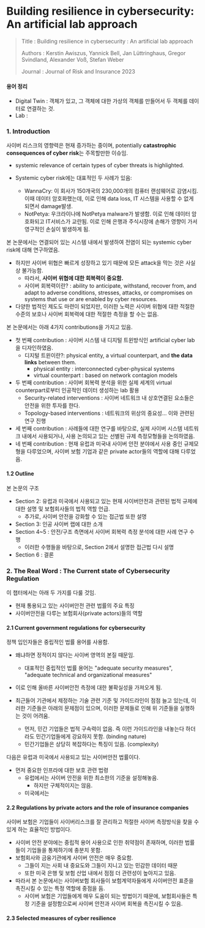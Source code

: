 # Building resilience in cybersecurity: An artificial lab approach

> Title : Building resilience in cybersecurity : An artificial lab approach
>
> Authors : Kerstin Awiszus, Yannick Bell, Jan Lüttringhaus, Gregor Svindland, Alexander Voß, Stefan Weber
>
> Journal : Journal of Risk and Insurance 2023

#### 용어 정리

- Digital Twin : 객체가 있고, 그 객체에 대한 가상의 객체를 만들어서 두 객체를 데이터로 연결하는 것.
- Lab : 

### 1. Introduction

사이버 리스크의 영향력은 현재 증가하는 중이며, potentially **catastrophic consequences of cyber risk**는 주목할만한 이슈임.

- systemic relevance of certain types of cyber threats is highlighted.

- Systemic cyber risk에는 대표적인 두 사례가 있음:
  - WannaCry: 이 회사가 150개국의 230,000개의 컴퓨터 랜섬웨어로 감염시킴. 이때 데이터 암호화했는데, 이로 인해 data loss, IT 시스템을 사용할 수 없게 되면서 damage발생. 
  - NotPetya: 우크라이나에 NotPetya malware가 발생함. 이로 인해 데이터 암호화되고 IT서비스가 교란됨. 이로 인해 은행과 주식시장에 손해가 영향이 가서 영구적인 손실이 발생하게 됨. 

본 논문에서는 연결되어 있는 시스템 내에서 발생하여 전염이 되는 systemic cyber risk에 대해 연구하였음.

- 하지만 사이버 위협은 빠르게 성장하고 있기 때문에 모든 attack을 막는 것은 사실상 불가능함.
  - 따라서, **사이버 위협에 대한 회복력이 중요함.** 
  - 사이버 회복력이란? : ability to anticipate, withstand, recover from, and adapt to adverse conditions, stresses, attacks, or compromises on systems that use or are enabled by cyber resources.
- 다양한 법적인 제도도 마련이 되었지만, 이러한 노력은 사이버 위협에 대한 적절한 수준의 보호나 사이버 회복력에 대한 적절한 측정을 할 수는 없음. 

본 논문에서는 아래 4가지 contributions을 가지고 있음.

- 첫 번째 contribution : 사이버 시스템 내 디지털 트윈방식인 artificial cyber lab을 디자인하였음.
  - 디지털 트윈이란?: physical entity, a virtual counterpart, and **the data links** between them.
    - physical entity : interconnected cyber-physical systems
    - virtual counterpart : based on network contagion models
- 두 번째 contribution : 사이버 회복력 분석을 위한 실제 세계의 virtual counterpart로부터 인공적인 데이터 생성하는 lab 활용
  - Security-related interventions : 사이버 네트워크 내 상호연결된 요소들은 안전을 위한 투자를 한다.
  - Topology-based interventions : 네트워크의 위상의 중요성... 이와 관련된 연구 진행
- 세 번째 contribution : 사례들에 대한 연구를 바탕으로, 실제 사이버 시스템 네트워크 내에서 사용되거나, 사용 논의되고 있는 선별된 규제 측정모형들을 논의하였음.
- 네 번째 contribution : 현재 유럽과 미국내 사이버 안전 분야에서 사용 중인 규제모형을 다루었으며, 사이버 보험 기업과 같은 private actor들의 역할에 대해 다루었음.

#### 1.2 Outline

본 논문의 구조

- Section 2: 유럽과 미국에서 사용되고 있는 현재 사이버안전과 관련된 법적 규제에 대한 설명 및 보험회사들의 법적 역할 언급.
  - 추가로, 사이버 안전을 강화할 수 있는 접근법 또한 설명
- Section 3: 인공 사이버 랩에 대한 소개
- Section 4~5 : 안전/구조 측면에서 사이버 회복력 측정 분석에 대한 사례 연구 수행
  - 이러한 수행들을 바탕으로, Section 2에서 설명한 접근법 다시 설명
- Section 6 : 결론

### 2. The Real Word : The Current state of Cybersecurity Regulation

이 챕터에서는 아래 두 가지를 다룰 것임.

- 현재 통용되고 있는 사이버안전 관련 법률의 주요 특징
- 사이버안전을 다루는 보험회사(private actors)들의 역할

#### 2.1 Current government regulations for cybersecurity

정책 입인자들은 중립적인 법률 용어를 사용함.

- 왜냐하면 정적이지 않다는 사이버 영역의 본질 때문임.
  - 대표적인 중립적인 법률 용어는 "adequate security measures", "adequate technical and organizational measures"

- 이로 인해 올바른 사이버안전 측정에 대한 불확실성을 가져오게 됨.
- 최근들어 기관에서 제정하는 기술 관련 기준 및 가이드라인이 점점 늘고 있는데, 이러한 기준들은 아래의 문제점이 있으며, 이러한 문제들로 인해 위 기준들을 실행하는 것이 어려움.
  - 먼저, 민간 기업들은 법적 구속력이 없음. 즉 이런 가이드라인을 내놓는다 하더라도 민간기업들에게 강요하지 못함. (binding nature)
  - 민간기업들은 상당히 복잡하다는 특징이 있음. (complexity)

다음은 유럽과 미국에서 사용되고 있는 사이버안전 법률이다.

- 먼저 중요한 인프라에 대한 보호 관련 법령
  - 유럽에서는 사이버 안전을 위한 최소한의 기준을 설정해놓음.
    - 하지만 구체적이지는 않음.
  - 미국에서는 

#### 2.2 Regulations by private actors and the role of insurance companies

사이버 보험은 기업들이 사이버리스크를 잘 관리하고 적절한 사이버 측정방식을 찾을 수 있게 하는 효율적인 방법이다.

- 사이버 안전 분야에는 중립적 용어 사용으로 인한 취약점이 존재하며, 이러한 법률들이 기업들을 통제하기에 충분치 못함.
- 보험회사와 금융기관에게 사이버 안전은 매우 중요함.
  - 그들이 지는 사회 내 중요도와 그들이 지니고 있는 민감한 데이터 때문
  - 또한 미국 은행 및 보험 산업 내에서 점점 더 관련성이 높아지고 있음.
- 따라서 본 논문에서는 사이버보험 회사들이 보험계약자들에게 사이버안전 표준을 촉진시킬 수 있는 특정 역할에 중점을 둠.
  - 사이버 보험은 기업들에게 매우 도움이 되는 방법이기 때문에, 보험회사들은 특정 기준을 설정함으로써 사이버 안전과 사이버 회복을 촉진시킬 수 있음.

#### 2.3 Selected measures of cyber resilience

